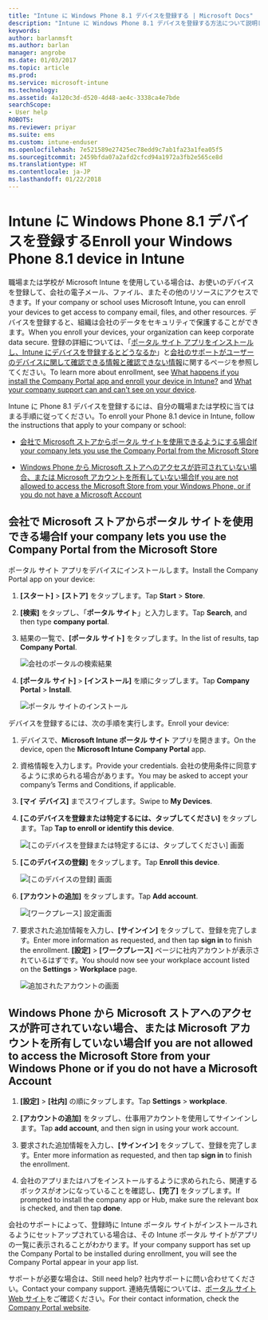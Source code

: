```yaml
---
title: "Intune に Windows Phone 8.1 デバイスを登録する | Microsoft Docs"
description: "Intune に Windows Phone 8.1 デバイスを登録する方法について説明します"
keywords: 
author: barlanmsft
ms.author: barlan
manager: angrobe
ms.date: 01/03/2017
ms.topic: article
ms.prod: 
ms.service: microsoft-intune
ms.technology: 
ms.assetid: 4a120c3d-d520-4d48-ae4c-3338ca4e7bde
searchScope:
- User help
ROBOTS: 
ms.reviewer: priyar
ms.suite: ems
ms.custom: intune-enduser
ms.openlocfilehash: 7e521589e27425ec78edd9c7ab1fa23a1fea05f5
ms.sourcegitcommit: 2459bfda07a2afd2cfcd94a1972a3fb2e565ce8d
ms.translationtype: HT
ms.contentlocale: ja-JP
ms.lasthandoff: 01/22/2018
---
```

# <a name="enroll-your-windows-phone-81-device-in-intune"></a><span data-ttu-id="87be6-103">Intune に Windows Phone 8.1 デバイスを登録する</span><span class="sxs-lookup"><span data-stu-id="87be6-103">Enroll your Windows Phone 8.1 device in Intune</span></span>

<span data-ttu-id="87be6-104">職場または学校が Microsoft Intune を使用している場合は、お使いのデバイスを登録して、会社の電子メール、ファイル、またその他のリソースにアクセスできます。</span><span class="sxs-lookup"><span data-stu-id="87be6-104">If your company or school uses Microsoft Intune, you can enroll your devices to get access to company email, files, and other resources.</span></span> <span data-ttu-id="87be6-105">デバイスを登録すると、組織は会社のデータをセキュリティで保護することができます。</span><span class="sxs-lookup"><span data-stu-id="87be6-105">When you enroll your devices, your organization can keep corporate data secure.</span></span> <span data-ttu-id="87be6-106">登録の詳細については、「[ポータル サイト アプリをインストールし、Intune にデバイスを登録するとどうなるか](what-happens-if-you-install-the-company-portal-app-and-enroll-your-device-in-intune-windows.md)」と[会社のサポートがユーザーのデバイスに関して確認できる情報と確認できない情報](what-info-can-your-company-see-when-you-enroll-your-device-in-intune.md)に関するページを参照してください。</span><span class="sxs-lookup"><span data-stu-id="87be6-106">To learn more about enrollment, see [What happens if you install the Company Portal app and enroll your device in Intune?](what-happens-if-you-install-the-company-portal-app-and-enroll-your-device-in-intune-windows.md) and [What your company support can and can't see on your device](what-info-can-your-company-see-when-you-enroll-your-device-in-intune.md).</span></span>


<span data-ttu-id="87be6-107">Intune に Phone 8.1 デバイスを登録するには、自分の職場または学校に当てはまる手順に従ってください。</span><span class="sxs-lookup"><span data-stu-id="87be6-107">To enroll your Phone 8.1 device in Intune, follow the instructions that apply to your company or school:</span></span>

-   [<span data-ttu-id="87be6-108">会社で Microsoft ストアからポータル サイトを使用できるようにする場合</span><span class="sxs-lookup"><span data-stu-id="87be6-108">If your company lets you use the Company Portal from the Microsoft Store</span></span>](#if-your-company-lets-you-use-the-company-portal-from-the-windows-store)

-   [<span data-ttu-id="87be6-109">Windows Phone から Microsoft ストアへのアクセスが許可されていない場合、または Microsoft アカウントを所有していない場合</span><span class="sxs-lookup"><span data-stu-id="87be6-109">If you are not allowed to access the Microsoft Store from your Windows Phone, or if you do not have a Microsoft Account</span></span>](#if-you-are-not-allowed-to-access-the-windows-store-from-your-windows-phone-or-if-you-do-not-have-a-microsoft-account)

## <a name="if-your-company-lets-you-use-the-company-portal-from-the-microsoft-store"></a><span data-ttu-id="87be6-110">会社で Microsoft ストアからポータル サイトを使用できる場合</span><span class="sxs-lookup"><span data-stu-id="87be6-110">If your company lets you use the Company Portal from the Microsoft Store</span></span>
<span data-ttu-id="87be6-111">ポータル サイト アプリをデバイスにインストールします。</span><span class="sxs-lookup"><span data-stu-id="87be6-111">Install the Company Portal app on your device:</span></span>

1.  <span data-ttu-id="87be6-112">**[スタート]** &gt; **[ストア]** をタップします。</span><span class="sxs-lookup"><span data-stu-id="87be6-112">Tap **Start** &gt; **Store**.</span></span>

2.  <span data-ttu-id="87be6-113">**[検索]** をタップし、「**ポータル サイト**」と入力します。</span><span class="sxs-lookup"><span data-stu-id="87be6-113">Tap **Search**, and then type **company portal**.</span></span>

3.  <span data-ttu-id="87be6-114">結果の一覧で、**[ポータル サイト]** をタップします。</span><span class="sxs-lookup"><span data-stu-id="87be6-114">In the list of results, tap **Company Portal**.</span></span>

    ![会社のポータルの検索結果](./media/WP81-1-CP-search-store-v2.png)

4.  <span data-ttu-id="87be6-116">**[ポータル サイト]** &gt; **[インストール]** を順にタップします。</span><span class="sxs-lookup"><span data-stu-id="87be6-116">Tap **Company Portal**  &gt; **Install**.</span></span>

    ![ポータル サイトのインストール](./media/WP81-2-CP-install-v2.png)

<span data-ttu-id="87be6-118">デバイスを登録するには、次の手順を実行します。</span><span class="sxs-lookup"><span data-stu-id="87be6-118">Enroll your device:</span></span>

1.  <span data-ttu-id="87be6-119">デバイスで、**Microsoft Intune ポータル サイト** アプリを開きます。</span><span class="sxs-lookup"><span data-stu-id="87be6-119">On the device, open the **Microsoft Intune Company Portal** app.</span></span>

2.  <span data-ttu-id="87be6-120">資格情報を入力します。</span><span class="sxs-lookup"><span data-stu-id="87be6-120">Provide your credentials.</span></span> <span data-ttu-id="87be6-121">会社の使用条件に同意するように求められる場合があります。</span><span class="sxs-lookup"><span data-stu-id="87be6-121">You may be asked to accept your company’s Terms and Conditions, if applicable.</span></span>

3.  <span data-ttu-id="87be6-122">**[マイ デバイス]** までスワイプします。</span><span class="sxs-lookup"><span data-stu-id="87be6-122">Swipe to **My Devices**.</span></span>

4.  <span data-ttu-id="87be6-123">**[このデバイスを登録または特定するには、タップしてください]** をタップします。</span><span class="sxs-lookup"><span data-stu-id="87be6-123">Tap **Tap to enroll or identify this device**.</span></span>

    ![[このデバイスを登録または特定するには、タップしてください] 画面](./media/WP81-enroll-1-swipe-my-devices.png)

5.  <span data-ttu-id="87be6-125">**[このデバイスの登録]** をタップします。</span><span class="sxs-lookup"><span data-stu-id="87be6-125">Tap **Enroll this device**.</span></span>

    ![[このデバイスの登録] 画面](./media/WP81-enroll-2-enroll-this-device.png)

6.  <span data-ttu-id="87be6-127">**[アカウントの追加]** をタップします。</span><span class="sxs-lookup"><span data-stu-id="87be6-127">Tap **Add account**.</span></span>

    ![[ワークプレース] 設定画面](./media/WP81-enroll-3-workplace-add-acct.png)

7.  <span data-ttu-id="87be6-129">要求された追加情報を入力し、**[サインイン]** をタップして、登録を完了します。</span><span class="sxs-lookup"><span data-stu-id="87be6-129">Enter more information as requested, and then tap **sign in** to finish the enrollment.</span></span> <span data-ttu-id="87be6-130">**[設定]** &gt; **[ワークプレース]** ページに社内アカウントが表示されているはずです。</span><span class="sxs-lookup"><span data-stu-id="87be6-130">You should now see your workplace account listed on the **Settings** &gt; **Workplace** page.</span></span>

    ![追加されたアカウントの画面](./media/WP81-enroll-4-account-added.png)

## <a name="if-you-are-not-allowed-to-access-the-microsoft-store-from-your-windows-phone-or-if-you-do-not-have-a-microsoft-account"></a><span data-ttu-id="87be6-132">Windows Phone から Microsoft ストアへのアクセスが許可されていない場合、または Microsoft アカウントを所有していない場合</span><span class="sxs-lookup"><span data-stu-id="87be6-132">If you are not allowed to access the Microsoft Store from your Windows Phone or if you do not have a Microsoft Account</span></span>

1.  <span data-ttu-id="87be6-133">**[設定]** &gt; **[社内]** の順にタップします。</span><span class="sxs-lookup"><span data-stu-id="87be6-133">Tap  **Settings** &gt; **workplace**.</span></span>

2.  <span data-ttu-id="87be6-134">**[アカウントの追加]** をタップし、仕事用アカウントを使用してサインインします。</span><span class="sxs-lookup"><span data-stu-id="87be6-134">Tap **add account**, and then sign in using your work account.</span></span>

3.  <span data-ttu-id="87be6-135">要求された追加情報を入力し、**[サインイン]** をタップして、登録を完了します。</span><span class="sxs-lookup"><span data-stu-id="87be6-135">Enter more information as requested, and then tap **sign in** to finish the enrollment.</span></span>

4.  <span data-ttu-id="87be6-136">会社のアプリまたはハブをインストールするように求められたら、関連するボックスがオンになっていることを確認し、**[完了]** をタップします。</span><span class="sxs-lookup"><span data-stu-id="87be6-136">If prompted to install the company app or Hub, make sure the relevant box is checked, and then tap **done**.</span></span>

<span data-ttu-id="87be6-137">会社のサポートによって、登録時に Intune ポータル サイトがインストールされるようにセットアップされている場合は、その Intune ポータル サイトがアプリの一覧に表示されることがわかります。</span><span class="sxs-lookup"><span data-stu-id="87be6-137">If your company support has set up the Company Portal to be installed during enrollment, you will see the Company Portal appear in your app list.</span></span>

<span data-ttu-id="87be6-138">サポートが必要な場合は、</span><span class="sxs-lookup"><span data-stu-id="87be6-138">Still need help?</span></span> <span data-ttu-id="87be6-139">社内サポートに問い合わせてください。</span><span class="sxs-lookup"><span data-stu-id="87be6-139">Contact your company support.</span></span> <span data-ttu-id="87be6-140">連絡先情報については、[ポータル サイト Web サイト](https://portal.manage.microsoft.com#HelpDeskDialog)をご確認ください。</span><span class="sxs-lookup"><span data-stu-id="87be6-140">For their contact information, check the [Company Portal website](https://portal.manage.microsoft.com#HelpDeskDialog).</span></span>
